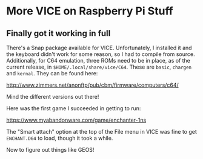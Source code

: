 # More VICE on Raspberry Pi Stuff
## Finally got it working in full

There's a Snap package available for VICE. Unfortunately, I installed it and
the keyboard didn't work for some reason, so I had to compile from source.
Additionally, for C64 emulation, three ROMs need to be in place, as of the
current release, in `$HOME/.local/share/vice/C64`. These are `basic`,
`chargen` and `kernal`. They can be found here:

http://www.zimmers.net/anonftp/pub/cbm/firmware/computers/c64/

Mind the different versions out there!

Here was the first game I succeeded in getting to run:

https://www.myabandonware.com/game/enchanter-1ns

The "Smart attach" option at the top of the File menu in VICE was fine to get
`ENCHANT.D64` to load, though it took a while.

Now to figure out things like GEOS!
